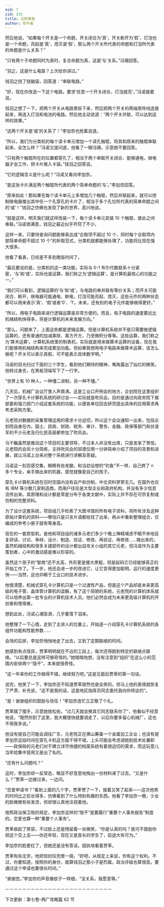 ```yaml
---
aid: 7
zid: 335
title: 瓜熟蒂落
author: 吹牛者
---
```


然后他说，“如果每个开关是一个命题，开关闭合为‘真’，开关断开为‘假’，灯泡也是一个命题，亮起是‘真’，熄灭是‘假’，那么两个开关所代表的命题和灯泡所代表的命题是什么关系？”

“只有两个子命题同时为真时，复合命题为真，这是‘与’关系。”冯珊回答。

“羽之，这是什么电路？上次给你讲过。”

钱羽之挠了挠脑袋，回答道：“串联电路。”

“好，现在你改造一下这个电路，要求‘任意一个开关闭合，灯泡就亮’。”冯诺接着说。

钱羽之想了一下，把两个开关从电路里拆下来，然后把两个开关的两端用导线连接起来，再连入灯泡和电池的电路。然后他主动说道：“两个开关并联，可以达到这样的效果。”

“这两个开关是‘或’的关系了！”李加奈也抢着说道。

“所以，我们为分类机的每个读卡单元增加一个读孔触辊，将其和原来的触辊串联起来，会怎么样？”冯诺又提问道，他看了一眼冯珊，示意她不要回答。

“只有两个触辊所在的位置都穿孔了，相当于两个串联开关闭合、能够通电，继电器才会工作，把卡片推入卡袋。”钱羽之回答说。

“它的逻辑含义是什么呢？”冯诺又看向李加奈。

“是这张卡片满足两个触辊所代表的两个简单命题的‘与’。”李加奈回答。

“原来如此！那如果在每个读卡单元上多增加几个触辊，然后并联起来，就可以控制继电器推出其中任一个孔穿孔的卡片了，相当于多个孔位所代表的简单命题之间的‘或’！”钱羽之仿佛也发现了新的世界，高兴地说。

“就是这样，明天我们就这样改装一下，每个读卡单元安装 10 个触辊，彼此之间串联。”冯诺很满意，钱羽之最近似乎开窍了不少。

这样一来，只要待查询问题能够表达成“合取项不超过 10 个、同时每个合取项内部简单命题不超过 10 个”的析取范式，分类机就都能够处理了，功能将比现在强大很多。

他看了看表，已经差不多到晚饭时间了。

“最后要说的是，分类机的这一类功能，实际与 0-1 布尔代数联系十分紧密，‘与’和‘或’，实际也是运算，我们称之为‘逻辑运算’，是计算机最核心的功能之一。”

“我们可以看到，逻辑运算的‘与’和‘或’，与电路的串并联有等价关系；而开关可能闭合、断开，继电器可能通电、断电，灯泡可能亮起、熄灭，这些元件的两种状态都可以用来表示‘真’、‘假’或者‘0’、‘1’。未来，还有别的电子元件能够做得更好。”

“所以，用电子电路来进行逻辑运算是非常方便的。而且，电子电路的速度要远比机械结构快得多，将是计算机的未来发展方向。”

“那么，问题来了，上面这些都是逻辑运算。但是计算机系统并不是只需要做逻辑运算的，还有普通的加减乘除、乘方开方，乃至微积分等等。这些运算，我们称之为‘算术运算’。计算机系统里的制表机，实际就是用来做算术运算的设备，现在我们能够用机械结构来完成累加功能。但如果我想用电子电路来做算术运算，该怎么做呢？开关可以表示真假，可不能表示具体数字啊。”

冯诺的目光扫过下面的三个学生，看到他们期待的眼神，嘴角露出了灿烂的微笑。他转过身去，在黑板顶端写下了一行字。

“世界上有 10 种人，一种懂二进制，另一种不懂。”

几天后，机械厂会议厅里人声鼎沸。这是工业口开例会的地方，企划院在这里组织了一次穿孔卡计算机系统的研讨会――实际就是吹风会。目的是通过向政务院下属部委和强力部门介绍这套系统的功能，以便各单位回去研究提出具体的应用需求再考虑采购方案。

元老院对数据的采集管理运用的需求十分迫切，所以这个会议通知一出来，包括企划院自身在内，国土、民政、财政、税务、审计、警务、金融、政保等部门和伏波军的不少元老及归化民高层都参加了吹风会。

马千瞩虽然是推动这个项目的主要领导，不过本人并没有出席，只是发来了贺信。元老院的会风十分简练，主持吹风会的邬德仅用一分钟简单介绍了项目的背景和进展，就让冯诺上台来对整个系统进行讲解及答疑。

冯诺这一刻百感交集，眼睛有些发酸。和当初设想的“钓鱼”不一样，自己跨了 n 多个专业，亲手搞出来的机器，感觉就像是自己的孩子。

穿孔卡计算机系统在旧时空国内没有自产和仿制，中文资料寥寥无几。在国外也仅有 IBM 等少数几家制造商，而用户往往是大型企业和政府机构，并没有多少信息流传出来。其原理和设计都是零星分布于各类文献中，实际上并不存在可供复制或仿制的完整资料。

为了设计这套系统，项目组几乎检索了大图书馆的所有电子资料，将所有涉及这种原始计算机的资料――哪怕只是只言片语都给找了出来，再从中重新整理组合，仅编成的参考小册子就有等身高。

现在的一套原型机，是他和项目组的诸多元老们多少个晚上殚精竭虑不眠不休地反复研读、讨论、争辩、设计、制造、验证、修改、再验证、再修改……搞出来的，虽然机械结构和很多关键部件的设计都出自攻关小组的其它元老，但冯诺作为主要策划者，心中的激动感是难以形容的。

虽然这个孩子的“智商”还不太高，外形更是傻大黑粗，但是起码它已经能够真正的开始工作了。下一步，他还会进一步的改进它，让它变得更加聪明，运行的速度更快――当然，这也仰赖于工业口的技术进步。

他很清楚，机械式穿孔卡计算机只是一个过渡性产品，但是这个产品却是未来更高级的电子管、晶体管计算机的滥觞，有了这个简陋的系统，元老院的计算机体系就可以培养出第一批专业的计算机技术人员。他们必然会成为未来更高级计算机的开创者和使用者。

想到此处，冯诺心潮澎湃，几乎要落下泪来。

他整理了一下心情，走到了主讲人的位置上，开始逐一介绍穿孔卡计算机系统的各组件功能和性能参数……

会场的后排，李加奈悄悄地走了出去，又到了定期联络的时间。

她感到有点怪异，贾苯明明就在不远的工段上，每次还得跑到特定的联络点联络。“以后要总是这样可够奇怪的。”她暗暗地想，没有注意到“组织”在这么小的范围内安排两个“隐干”，本来就很奇怪。

“这一年来你的工作做得不错，继续努力吧。”这是见面后贾苯的第一句话。

说完，他笑了一下，李加奈还不知道贾苯居然也是会笑的。但马上他的表情就恢复了严肃，补充说，“这不是我的话，这是地区指挥员同志委托我向你转达的”。

“是！谢谢组织的鼓励与信任！”李加奈连忙立正敬了个礼。

贾苯摆了摆手，示意她放松些。“过几天就会换其它同志联系你了”，他看似不经意地说，“既然你到了这里，我大概很快就要调走了，以后你要多留心机械厂，这也不用我多说。”

他没有提自己可能会调往广东，元老院正在佛山筹备一个金属加工企业；也没有提李加奈这段时间在穿孔卡机这方面干得不错，上头可能会考虑调她到技术处兼职——政保局的元老们对于建立详尽快捷的档案系统有着很迫切的需求，而这玩意儿当年给集中营用又是出了名的。

“还有什么问题吗？”

这时，李加奈却一反常态，略显不好意思地掏出一份材料递了过去，“又是什么？”贾苯一边接过来，一边问。

“恋爱申请书？”看到上面的几个字，贾苯愣了一下，接着又笑了起来――这次他笑的时间比之前长得多，仿佛看到了什么特别有趣的东西。他看了李加奈一眼，少女的脸微微有些发烫，但却很认真地注视着他。

按照政治保卫局的规定，李加奈这样的“隐干”是要履行“重要个人事务报告”制度的。恋爱也算一种“重要个人事务”。

贾苯收起了笑容，不过脸上还是残留着一丝微笑，“你是认真的吗？我可不鼓励你把这个交上去――你还年轻，现在又是首长的学生了，前途大有可为。”

李加奈的脸更红了，但她还是没有答话，固执地看着贾苯。

贾苯有些无奈，他把信封往兜里一揣，“好吧，从规定上来说，你有这个权利。不过，你要知道，按照你的身份，就算钱羽之那小子是烈属，政治评级也算很高，要通过这个申请也要很长时间。”

“谢谢您。”李加奈的声音像蚊子一样细，“没关系，我愿意等。”

－－－－－－－－－－－－－－－－－－－－－－－－－

下次更新：第七卷-两广攻略篇 62 节
